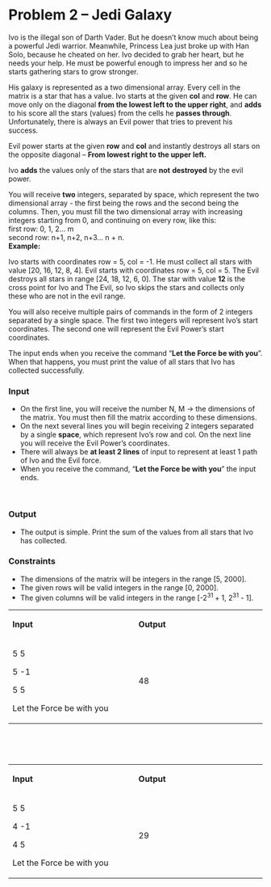<h1>Problem 2 &ndash; Jedi Galaxy</h1>
<p>Ivo is the illegal son of Darth Vader. But he doesn&rsquo;t know much about being a powerful Jedi warrior. Meanwhile, Princess Lea just broke up with Han Solo, because he cheated on her. Ivo decided to grab her heart, but he needs your help. He must be powerful enough to impress her and so he starts gathering stars to grow stronger.</p>
<p>His galaxy is represented as a two dimensional array. Every cell in the matrix is a star that has a value. Ivo starts at the given <strong>col</strong> and <strong>row</strong>. He can move only on the diagonal <strong>from the lowest left to the upper right</strong>, and <strong>adds</strong> to his score all the stars (values) from the cells he <strong>passes through</strong>. Unfortunately, there is always an Evil power that tries to prevent his success.</p>
<p>Evil power starts at the given <strong>row</strong> and <strong>col</strong> and instantly destroys all stars on the opposite diagonal &ndash; <strong>From lowest right to the upper left. </strong></p>
<p>Ivo <strong>adds</strong> the values only of the stars that are <strong>not</strong> <strong>destroyed</strong> by the evil power.&nbsp; &nbsp;</p>
<p>You will receive <strong>two</strong> integers, separated by space, which represent the two dimensional array - the first being the rows and the second being the columns. Then, you must fill the two dimensional array with increasing integers starting from 0, and continuing on every row, like this: <br /> first row: 0, 1, 2&hellip; m<br /> second row: n+1, n+2, n+3&hellip; n + n. <br /> <strong>Example:</strong></p>
<p>Ivo starts with coordinates row = 5, col = -1. He must collect all stars with value [20, 16, 12, 8, 4]. Evil starts with coordinates row = 5, col = 5. The Evil destroys all stars in range [24, 18, 12, 6, 0]. The star with value <strong>12 </strong>is the cross point for Ivo and The Evil, so Ivo skips the stars and collects only these who are not in the evil range.</p>
<p>You will also receive multiple pairs of commands in the form of 2 integers separated by a single space. The first two integers will represent Ivo&rsquo;s start coordinates. The second one will represent the Evil Power&rsquo;s start coordinates.</p>
<p>The input ends when you receive the command &ldquo;<strong>Let the Force be with you</strong>&rdquo;. When that happens, you must print the value of all stars that Ivo has collected successfully.</p>
<h3>Input</h3>
<ul>
<li>On the first line, you will receive the number N, M -&gt; the dimensions of the matrix. You must then fill the matrix according to these dimensions.</li>
<li>On the next several lines you will begin receiving 2 integers separated by a single <strong>space</strong>, which represent Ivo&rsquo;s row and col. On the next line you will receive the Evil Power&rsquo;s coordinates.</li>
<li>There will always be <strong>at least 2 lines</strong> of input to represent at least 1 path of Ivo and the Evil force.</li>
<li>When you receive the command, &ldquo;<strong>Let the Force be with you</strong>&rdquo; the input ends.</li>
</ul>
<p>&nbsp;</p>
<h3>Output</h3>
<ul>
<li>The output is simple. Print the sum of the values from all stars that Ivo has collected.</li>
</ul>
<h3>Constraints</h3>
<ul>
<li>The dimensions of the matrix will be integers in the range [5, 2000].</li>
<li>The given rows will be valid integers in the range [0, 2000].</li>
<li>The given columns will be valid integers in the range [-2<sup>31 </sup>+ 1, 2<sup>31</sup> - 1].</li>
</ul>
<table width="0">
<tbody>
<tr>
<td width="305">
<p><strong>Input</strong></p>
</td>
<td width="306">
<p><strong>Output</strong></p>
</td>
</tr>
<tr>
<td width="305">
<p>5 5</p>
<p>5 -1</p>
<p>5 5</p>
<p>Let the Force be with you</p>
</td>
<td width="306">
<p>48</p>
</td>
</tr>
</tbody>
</table>
<p>&nbsp;</p>
<p>&nbsp;</p>
<table width="0">
<tbody>
<tr>
<td width="305">
<p><strong>Input</strong></p>
</td>
<td width="306">
<p><strong>Output</strong></p>
</td>
</tr>
<tr>
<td width="305">
<p>5 5</p>
<p>4 -1</p>
<p>4 5</p>
<p>Let the Force be with you</p>
</td>
<td width="306">
<p>29</p>
</td>
</tr>
</tbody>
</table>
<p>&nbsp;</p>
<p>&nbsp;</p>